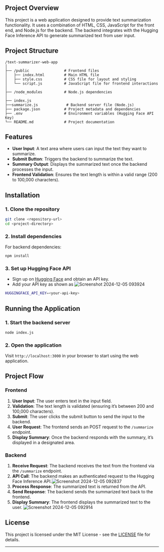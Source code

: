 ## Project Overview

This project is a web application designed to provide text summarization functionality. It uses a combination of HTML, CSS, JavaScript for the front end, and Node.js for the backend. The backend integrates with the Hugging Face Inference API to generate summarized text from user input.

## Project Structure

```
/text-summarizer-web-app
│
├── /public                # Frontend files
│   ├── index.html         # Main HTML file
│   ├── style.css          # CSS file for layout and styling
│   └── script.js          # JavaScript file for frontend interactions
│
├── /node_modules          # Node.js dependencies
│
├── index.js
├──summarize.js             # Backend server file (Node.js)
├── package.json           # Project metadata and dependencies
├── .env                   # Environment variables (Hugging Face API Key)
└── README.md              # Project documentation
```

## Features

- **User Input**: A text area where users can input the text they want to summarize.
- **Submit Button**: Triggers the backend to summarize the text.
- **Summary Output**: Displays the summarized text once the backend processes the input.
- **Frontend Validation**: Ensures the text length is within a valid range (200 to 100,000 characters).

## Installation

### 1. Clone the repository
```bash
git clone <repository-url>
cd <project-directory>
```

### 2. Install dependencies
For backend dependencies:
```bash
npm install
```

### 3. Set up Hugging Face API
- Sign up on [Hugging Face](https://huggingface.co/) and obtain an API key.
- Add your API key as shown as ![Screenshot 2024-12-05 093924](https://github.com/user-attachments/assets/1eeab99c-0d2f-456e-a295-746427a93965)
```bash
HUGGINGFACE_API_KEY=<your-api-key>
```

## Running the Application

### 1. Start the backend server
```bash
node index.js
```

### 2. Open the application
Visit `http://localhost:3000` in your browser to start using the web application.

## Project Flow

### Frontend
1. **User Input**: The user enters text in the input field.
2. **Validation**: The text length is validated (ensuring it’s between 200 and 100,000 characters).
3. **Submit**: The user clicks the submit button to send the input to the backend.
4. **User Request**: The frontend sends an  POST request to the `/summarize` endpoint.
5. **Display Summary**: Once the backend responds with the summary, it’s displayed in a designated area.

### Backend
1. **Receive Request**: The backend receives the text from the frontend via the `/summarize` endpoint.
2. **API Call**: The backend makes an authenticated request to the Hugging Face Inference API.![Screenshot 2024-12-05 092837](https://github.com/user-attachments/assets/ad80d064-5944-4b70-a613-4c5cb6f920ce)
3. **Process Response**: The summarized text is returned from the API.
4. **Send Response**: The backend sends the summarized text back to the frontend.
5. **Display Summary**: The frontend displays the summarized text to the user. ![Screenshot 2024-12-05 092914](https://github.com/user-attachments/assets/934185d1-8170-4fcc-a81e-1ad29458b318)

## License

This project is licensed under the MIT License - see the [LICENSE](LICENSE) file for details.

---


